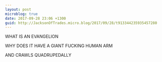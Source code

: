 ```yaml
---
layout: post
microblog: true
date: 2017-09-28 23:06 +1300
guid: http://JacksonOfTrades.micro.blog/2017/09/28/t913344235935457280.html
---
```

WHAT IS AN EVANGELION

WHY DOES IT HAVE A GIANT FUCKING HUMAN ARM

AND CRAWLS QUADRUPEDALLY
